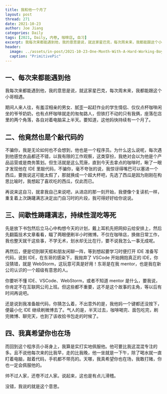 ```yaml
---
title: 我和他一个月了
layout: post
thread: 271
date: 2021-10-23
author: Joe Jiang
categories: Daily
tags: [2021, Daily, 内卷, 咖啡店, 自习]
excerpt: 我每次来都能遇到他，我的意思是说，就这家星巴克，每次周末来，我都能跟这个小哥相遇。
header:
  image: ../assets/in-post/2021-10-23-One-Month-With-A-Hard-Working-Boy-Teaser.jpeg
  caption: "PrimitivePic"
---
```


## 一、每次来都能遇到他

我每次来都能遇到他，我的意思是说，就这家星巴克，每次周末来，我都能跟这个小哥相遇。

期间人来人往，有羞涩相亲的男女、腻歪一起赶作业的学生情侣、仅仅点杯咖啡闲坐的爷爷奶奶，也有点杯咖啡就走的匆匆路人，但铁打不动的只有我俩，座落在店里的两个角落，各自对着电脑呆上半天。要知道，这他妈快持续有一个月了。

## 二、他竟然也是个敲代码的

不骗你，我是无论如何也不会想到，他也是一个程序员。为什么这么说呢，每次遇到他感觉衣品都还不错，以我有限的工作观察，这类穿扮，我绝对会以为他是个产品运营或是商务策划。但生活就是这么荒唐，直到今天去拿点的咖啡时，瞅了一眼才发现他在 IDE 里敲代码，不骗你，毫不夸张的说，我惊讶得嘴巴可以塞进一个西瓜，要我说这可能太假了，那就换成一个超大杯吧，先选了西瓜是因为刚刚在构思比喻时，我想起了喜欢吃的西瓜，仅此而已。

再说来这自习，就拿我自己来说吧，从进店的那一刻开始，我便像个复读机一样，重复着上次踌躇满志决定出门自习时的片段，我可得好好给你说说。

## 三、间歇性踌躇满志，持续性混吃等死

先是放下书包然后立马心中构想今天的计划，戴上耳机先把网抑云给安排上，然后先翻篇技术文章看看，瞄了两眼便刷半小时微博。不仅在咖啡店，换做日常工作，我也整天就干这些事，不学无术，划水却无比在行，要不说我怎么一事无成呢。

再然后，便是切到聊天框和朋友闲聊一阵，等到想起要学习时便打开 IDE 准备写代码，说到 IDE，在东哥的感染下，我抛弃了 VSCode 开始拥抱真正的 IDE，你没猜错，就是 WebStorm，这玩意可真是好用！东哥是在我 mentor，也是我在新公司认识的一个超级有意思的人。

你要听不懂 IDE、VSCode、WebStorm，或者不知道 mentor 是什么，要我说，你肯定不在互联网公司上班。但这些都不重要，这不是这个故事的主角，等以后有时间再说吧。

还是说到我准备敲代码，你猜怎么着，不出意外的是，我他妈一个键都还没按下，便最小化 IDE 继续刷微博去了。气人的是，半天过去，咖啡喝完、面包吃完，刷完微博、聊完天，也到了该收拾书包走的时候了。

## 四、我真希望你也在场

而回到这个程序员小哥身上，我算是实打实地佩服他。他可要比我这混混专注的多。且不说他每次来的比我早，走的比我晚，他一坐就是一下午，除了喝水就一直盯着电脑，敲着代码，手机都不带亮的。天哪，我真希望你也在场，我敢打赌，你也一定会佩服他的。

帅不过人家，还卷不过人家。说起来，这也是有点儿滑稽。

没错，我说的就是这个意思。
